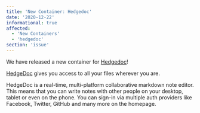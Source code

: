 ```yaml
---
title: 'New Container: Hedgedoc'
date: '2020-12-22'
informational: true
affected:
  - 'New Containers'
  - 'hedgedoc'
section: 'issue'
---
```

We have released a new container for [Hedgedoc](https://github.com/linuxserver/docker-hedgedoc)!

[HedgeDoc](https://hedgedoc.org/) gives you access to all your files wherever you are.

HedgeDoc is a real-time, multi-platform collaborative markdown note editor.  This means that you can write notes with other people on your desktop, tablet or even on the phone.  You can sign-in via multiple auth providers like Facebook, Twitter, GitHub and many more on the homepage.